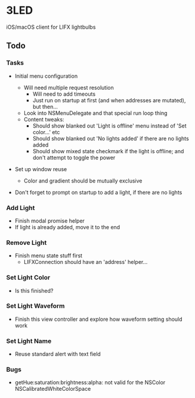 # 3LED

iOS/macOS client for LIFX lightbulbs

## Todo

### Tasks

- Initial menu configuration
    - Will need multiple request resolution
        - Will need to add timeouts
        - Just run on startup at first (and when addresses are mutated), but then...
    - Look into NSMenuDelegate and that special run loop thing
    - Content tweaks:
        - Should show blanked out 'Light is offline' menu instead of 'Set color...' etc
        - Should show blanked out 'No lights added' if there are no lights added
        - Should show mixed state checkmark if the light is offline; and don't attempt to toggle the power
    
- Set up window reuse
    - Color and gradient should be mutually exclusive

- Don't forget to prompt on startup to add a light, if there are no lights

### Add Light

- Finish modal promise helper
- If light is already added, move it to the end

### Remove Light

- Finish menu state stuff first
    - LIFXConnection should have an 'address' helper...

### Set Light Color

- Is this finished?

### Set Light Waveform

- Finish this view controller and explore how waveform setting should work

### Set Light Name

- Reuse standard alert with text field

### Bugs

- getHue:saturation:brightness:alpha: not valid for the NSColor NSCalibratedWhiteColorSpace
